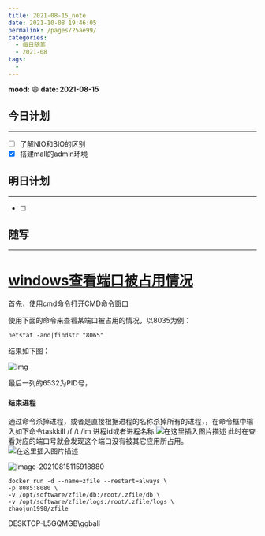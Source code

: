 ```yaml
---
title: 2021-08-15_note
date: 2021-10-08 19:46:05
permalink: /pages/25ae99/
categories:
  - 每日随笔
  - 2021-08
tags:
  - 
---
```

**mood:** :smile:  																		**date: 2021-08-15**  
## 今日计划  
------
- [ ]  了解NIO和BIO的区别
- [x]  搭建mall的admin环境
## 明日计划  
------
- [ ]  
## 随写 
------

# [windows查看端口被占用情况](https://www.cnblogs.com/codecat/p/12076186.html)

首先，使用cmd命令打开CMD命令窗口

使用下面的命令来查看某端口被占用的情况，以8035为例：

```
netstat -ano|findstr "8065"
```

结果如下图：

![img](https://gitee.com/zxqzhuzhu/imgs/raw/master/picGo/24973-20191221102351293-1873234866.png)

最后一列的6532为PID号，

#### 结束进程

通过命令杀掉进程，或者是直接根据进程的名称杀掉所有的进程，，在命令框中输入如下命令taskkill /f /t /im 进程id或者进程名称
![在这里插入图片描述](https://img-blog.csdnimg.cn/20200402192607187.png)
此时在查看对应的端口号就会发现这个端口没有被其它应用所占用。
![在这里插入图片描述](https://gitee.com/zxqzhuzhu/imgs/raw/master/picGo/20200402192847436.png)

![image-20210815115918880](https://gitee.com/zxqzhuzhu/imgs/raw/master/picGo/image-20210815115918880.png)

```
docker run -d --name=zfile --restart=always \ 
-p 8085:8080 \
-v /opt/software/zfile/db:/root/.zfile/db \
-v /opt/software/zfile/logs:/root/.zfile/logs \
zhaojun1998/zfile
```

DESKTOP-L5GQMGB\ggball